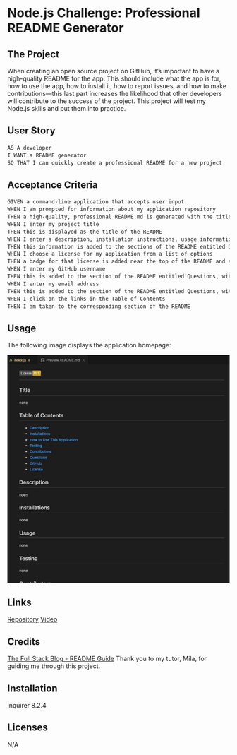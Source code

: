 # Node.js Challenge: Professional README Generator

## The Project

When creating an open source project on GitHub, it’s important to have a high-quality README for the app. This should include what the app is for, how to use the app, how to install it, how to report issues, and how to make contributions&mdash;this last part increases the likelihood that other developers will contribute to the success of the project. This project will test my Node.js skills and put them into practice. 


## User Story

```md
AS A developer
I WANT a README generator
SO THAT I can quickly create a professional README for a new project
```

## Acceptance Criteria

```md
GIVEN a command-line application that accepts user input
WHEN I am prompted for information about my application repository
THEN a high-quality, professional README.md is generated with the title of my project and sections entitled Description, Table of Contents, Installation, Usage, License, Contributing, Tests, and Questions
WHEN I enter my project title
THEN this is displayed as the title of the README
WHEN I enter a description, installation instructions, usage information, contribution guidelines, and test instructions
THEN this information is added to the sections of the README entitled Description, Installation, Usage, Contributing, and Tests
WHEN I choose a license for my application from a list of options
THEN a badge for that license is added near the top of the README and a notice is added to the section of the README entitled License that explains which license the application is covered under
WHEN I enter my GitHub username
THEN this is added to the section of the README entitled Questions, with a link to my GitHub profile
WHEN I enter my email address
THEN this is added to the section of the README entitled Questions, with instructions on how to reach me with additional questions
WHEN I click on the links in the Table of Contents
THEN I am taken to the corresponding section of the README
```

## Usage
The following image displays the application homepage:

![A generated README file](./Assets/Images/Homepage.png) 

## Links

[Repository](https://github.com/Gera1313/9-readme-gen)
[Video](https://youtu.be/NOzqGhCcUIk)

## Credits
[The Full Stack Blog - README Guide](https://coding-boot-camp.github.io/full-stack/github/professional-readme-guide)
Thank you to my tutor, Mila, for guiding me through this project. 

## Installation
inquirer 8.2.4

## Licenses
N/A
